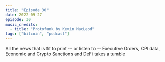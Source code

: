 ```yaml
---
title: "Episode 30"
date: 2022-09-27
episode: 30
music_credits:
  - title: "Protofunk by Kevin MacLeod"
tags: ["bitcoin", "podcast"]
---
```


All the news that is fit to print -- or listen to -- Executive Orders, CPI data, Economic and Crypto Sanctions and DeFi takes a tumble